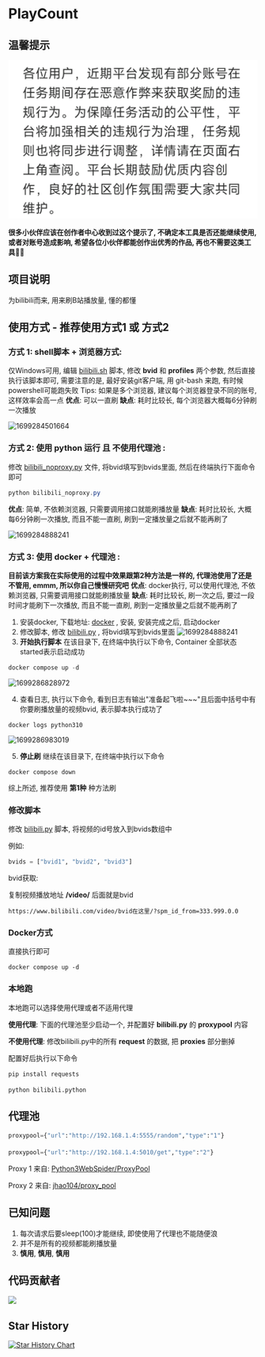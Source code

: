 # PlayCount

## **温馨提示**

![1710486680668](image/README/1710486680668.png)

**很多小伙伴应该在创作者中心收到过这个提示了, 不确定本工具是否还能继续使用, 或者对账号造成影响, 希望各位小伙伴都能创作出优秀的作品, 再也不需要这类工具🧑‍💻**

## 项目说明

为bilibili而来, 用来刷B站播放量, 懂的都懂

## 使用方式 - 推荐使用方式1 或 方式2

### 方式 1: shell脚本 + 浏览器方式:

仅Windows可用, 编辑 [bilibili.sh](./bilibili.sh) 脚本, 修改 **bvid** 和 **profiles** 两个参数, 然后直接执行该脚本即可, 需要注意的是, 最好安装git客户端, 用 git-bash 来跑, 有时候 powershell可能跑失败
Tips: 如果是多个浏览器, 建议每个浏览器登录不同的账号, 这样效率会高一点
**优点**: 可以一直刷
**缺点**: 耗时比较长, 每个浏览器大概每6分钟刷一次播放

![1699284501664](image/README/1699284501664.png)

### 方式 2: 使用 **python** 运行 且 **不使用代理池** :

修改 [bilibili_noproxy.py](./bilibili_noproxy.py) 文件, 将bvid填写到bvids里面, 然后在终端执行下面命令即可

```powershell
python bilibili_noproxy.py
```

**优点**: 简单, 不依赖浏览器, 只需要调用接口就能刷播放量
**缺点**: 耗时比较长, 大概每6分钟刷一次播放, 而且不能一直刷, 刷到一定播放量之后就不能再刷了

![1699284888241](image/README/1699284888241.png)

### 方式 3: 使用 **docker** + **代理池** :

**目前该方案我在实际使用的过程中效果跟第2种方法是一样的, 代理池使用了还是不管用, emmm, 所以你自己慢慢研究吧**
**优点**: docker执行, 可以使用代理池, 不依赖浏览器, 只需要调用接口就能刷播放量
**缺点**: 耗时比较长, 刷一次之后, 要过一段时间才能刷下一次播放, 而且不能一直刷, 刷到一定播放量之后就不能再刷了

1. 安装docker, 下载地址: [docker](https://www.docker.com/products/docker-desktop/) , 安装, 安装完成之后, 启动docker
2. 修改脚本, 修改 [bilibili.py](./bilibili.py) , 将bvid填写到bvids里面
   ![1699284888241](image/README/1699284888241.png)
3. **开始执行脚本**
   在该目录下, 在终端中执行以下命令, Container 全部状态 started表示启动成功

```powershell
docker compose up -d
```

![1699286828972](image/README/1699286828972.png)

4. 查看日志, 执行以下命令, 看到日志有输出"准备起飞啦~~~"且后面中括号中有你要刷播放量的视频bvid, 表示脚本执行成功了

```
docker logs python310
```

![1699286983019](image/README/1699286983019.png)

5. **停止刷**
   继续在该目录下, 在终端中执行以下命令

```
docker compose down
```

综上所述, 推荐使用 **第1种** 种方法刷

### 修改脚本

修改 [bilibili.py](./bilibili.py) 脚本, 将视频的id号放入到bvids数组中

例如:

```python
bvids = ["bvid1", "bvid2", "bvid3"]
```

bvid获取:

复制视频播放地址 **/video/** 后面就是bvid

```
https://www.bilibili.com/video/bvid在这里/?spm_id_from=333.999.0.0
```

### Docker方式

直接执行即可

```shell
docker compose up -d
```

### 本地跑

本地跑可以选择使用代理或者不适用代理

**使用代理**: 下面的代理池至少启动一个, 并配置好 **bilibili.py** 的 **proxypool** 内容

**不使用代理**: 修改bilibili.py中的所有 **request** 的数据, 把 **proxies** 部分删掉

配置好后执行以下命令

```shell
pip install requests

python bilibili.python
```

## 代理池

```python
proxypool={"url":"http://192.168.1.4:5555/random","type":"1"}

proxypool={"url":"http://192.168.1.4:5010/get","type":"2"}
```

Proxy 1 来自: [Python3WebSpider/ProxyPool](https://github.com/Python3WebSpider/ProxyPool)

Proxy 2 来自: [jhao104/proxy_pool](https://github.com/jhao104/proxy_pool)

## 已知问题

1. 每次请求后要sleep(100)才能继续, 即使使用了代理也不能随便浪
2. 并不是所有的视频都能刷播放量
3. **慎用**, **慎用**, **慎用**

## 代码贡献者

<a href="https://github.com/Ven3/playcount/graphs/contributors">
  <img src="https://contrib.rocks/image?repo=Ven3/playcount" />
</a>

## Star History

[![Star History Chart](https://api.star-history.com/svg?repos=Ven3/playcount&type=Date)](https://star-history.com/#Ven3/playcount&Date)